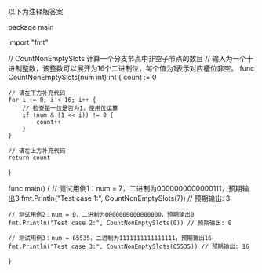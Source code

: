 以下为注释版答案

package main

import "fmt"

// CountNonEmptySlots 计算一个分支节点中非空子节点的数目
// 输入为一个十进制整数，该整数可以展开为16个二进制位，每个值为1表示对应槽位非空。
func CountNonEmptySlots(num int) int {
    count := 0

    // 请在下方补充代码
    for i := 0; i < 16; i++ {
        // 检查每一位是否为1，使用位运算
        if (num & (1 << i)) != 0 {
            count++
        }
    }

    // 请在上方补充代码
    return count
}

func main() {
    // 测试用例1：num = 7，二进制为0000000000000111，预期输出3
    fmt.Println("Test case 1:", CountNonEmptySlots(7)) // 预期输出: 3

    // 测试用例2：num = 0，二进制为0000000000000000，预期输出0
    fmt.Println("Test case 2:", CountNonEmptySlots(0)) // 预期输出: 0

    // 测试用例3：num = 65535，二进制为1111111111111111，预期输出16
    fmt.Println("Test case 3:", CountNonEmptySlots(65535)) // 预期输出: 16
}